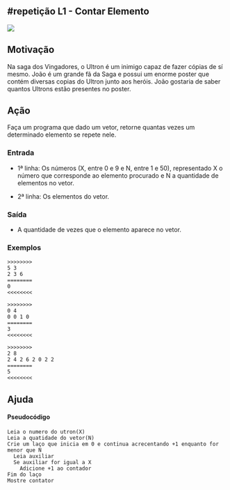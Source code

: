 ## #repetição L1 - Contar Elemento


![](__capa.jpg)

## Motivação

Na saga dos Vingadores, o Ultron é um inimigo capaz de fazer cópias de sí mesmo. João é um grande fã da Saga e possui um enorme poster que contém diversas copias do Ultron junto aos heróis. João gostaria de saber quantos Ultrons estão presentes no poster.

## Ação

Faça um programa que dado um vetor, retorne quantas vezes um determinado elemento se repete nele.

### Entrada

* 1ª linha: Os números (X, entre 0 e 9 e N, entre 1 e 50), representado X o número que corresponde ao elemento procurado e N a quantidade de elementos no vetor.

* 2ª linha: Os elementos do vetor.

### Saída

* A quantidade de vezes que o elemento aparece no vetor.

### Exemplos

```
>>>>>>>>
5 3
2 3 6
========
0
<<<<<<<<

>>>>>>>>
0 4
0 0 1 0
========
3
<<<<<<<<

>>>>>>>>
2 8
2 4 2 6 2 0 2 2
========
5
<<<<<<<<
```
## Ajuda
#### Pseudocódigo
```
Leia o numero do utron(X)
Leia a quatidade do vetor(N)
Crie um laço que inicia em 0 e continua acrecentando +1 enquanto for menor que N
  Leia auxiliar
  Se auxiliar for igual a X
    Adicione +1 ao contador
Fim do laço
Mostre contator
```


